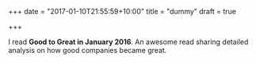 +++
date = "2017-01-10T21:55:59+10:00"
title = "dummy"
draft = true

+++

I read **Good to Great in January 2016**. An awesome read sharing detailed analysis on how good companies became great.
